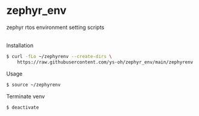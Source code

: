 # zephyr_env
zephyr rtos environment setting scripts
<br><br>

Installation

```bash
$ curl -fLo ~/zephyrenv --create-dirs \
    https://raw.githubusercontent.com/ys-oh/zephyr_env/main/zephyrenv
```

Usage

```bash
$ source ~/zephyrenv
```

Terminate venv

```bash
$ deactivate
```
